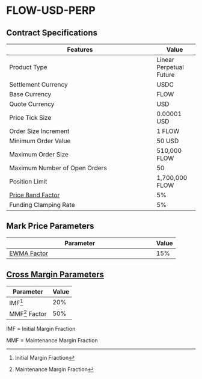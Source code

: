 # FLOW-USD-PERP

## Contract Specifications

<table><thead><tr><th width="375.91797556719024">Features</th><th>Value</th></tr></thead><tbody><tr><td>Product Type</td><td>Linear Perpetual Future</td></tr><tr><td>Settlement Currency</td><td>USDC</td></tr><tr><td>Base Currency</td><td>FLOW</td></tr><tr><td>Quote Currency</td><td>USD</td></tr><tr><td>Price Tick Size</td><td>0.00001 USD</td></tr><tr><td>Order Size Increment</td><td>1 FLOW</td></tr><tr><td>Minimum Order Value</td><td>50 USD</td></tr><tr><td>Maximum Order Size</td><td>510,000 FLOW</td></tr><tr><td>Maximum Number of Open Orders</td><td>50</td></tr><tr><td>Position Limit</td><td>1,700,000 FLOW</td></tr><tr><td><a href="https://docs.paradex.trade/risk-system/price-bands">Price Band Factor</a></td><td>5%</td></tr><tr><td>Funding Clamping Rate</td><td>5%</td></tr></tbody></table>

## Mark Price Parameters

<table><thead><tr><th width="375">Parameter</th><th>Value</th></tr></thead><tbody><tr><td><a href="../../../risk-system/mark-price-calculation.md#funding-rate-formula">EWMA Factor</a></td><td>15%</td></tr></tbody></table>

## [Cross Margin Parameters](../../../risk-system/cross-margin-requirement.md#margin-fractions)

| Parameter      | Value |
| -------------- | ----- |
| IMF[^1]        | 20%   |
| MMF[^2] Factor | 50%   |

IMF = Initial Margin Fraction

MMF = Maintenance Margin Fraction

[^1]: Initial Margin Fraction

[^2]: Maintenance Margin Fraction
